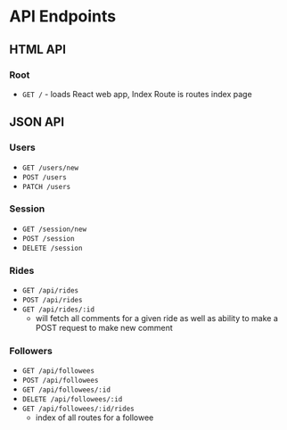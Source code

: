 # API Endpoints

## HTML API

### Root

- `GET /` - loads React web app, Index Route is routes index page

## JSON API

### Users

- `GET /users/new`
- `POST /users`
- `PATCH /users`

### Session

- `GET /session/new`
- `POST /session`
- `DELETE /session`

### Rides

- `GET /api/rides`
- `POST /api/rides`
- `GET /api/rides/:id`
  - will fetch all comments for a given ride as well as ability to make a POST request to make new comment

### Followers

- `GET /api/followees`
- `POST /api/followees`
- `GET /api/followees/:id`
- `DELETE /api/followees/:id`
- `GET /api/followees/:id/rides`
  - index of all routes for a followee
